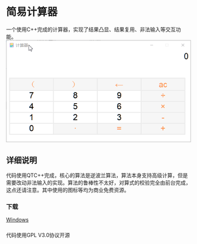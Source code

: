 # 简易计算器
一个使用C++完成的计算器，实现了结果凸显、结果复用、非法输入等交互功能。
![](screenshot.gif)
## 详细说明
代码使用QTC++完成，核心的算法是逆波兰算法，算法本身支持高级计算，但是需要改动非法输入的实现。算法的鲁棒性不太好，对算式的校验完全由前台完成，这点还请注意。其中使用的图标等均为商业免费资源。
### 下载
[Windows](https://github.com/hoixding/simple-caculator/raw/master/%E8%AE%A1%E7%AE%97%E5%99%A8.exe)
###
代码使用GPL V3.0协议开源

